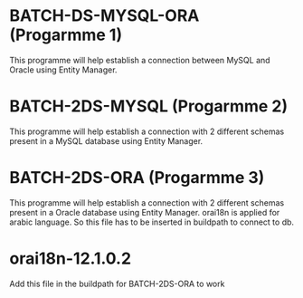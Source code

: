 
# BATCH-DS-MYSQL-ORA  (Progarmme 1)
This programme will help establish a connection between MySQL and Oracle using Entity Manager.

# BATCH-2DS-MYSQL	(Progarmme 2)
This programme will help establish a connection with 2 different schemas present in a MySQL database using Entity Manager.

# BATCH-2DS-ORA		(Progarmme 3)
This programme will help establish a connection with 2 different schemas present in a Oracle database using Entity Manager.
orai18n is applied for arabic language. So this file has to be inserted in buildpath to connect to db.

# orai18n-12.1.0.2
Add this file in the buildpath for BATCH-2DS-ORA to work